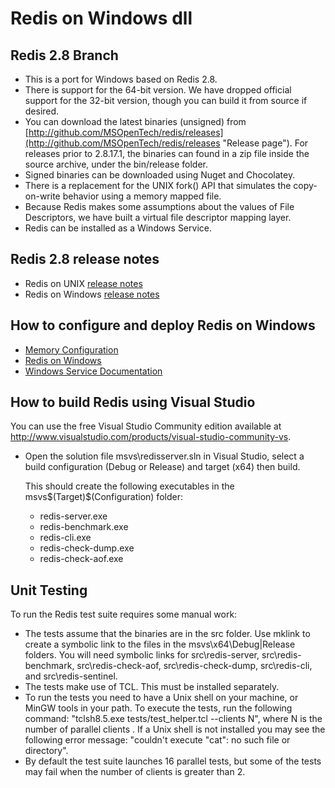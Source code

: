 Redis on Windows dll
===

## Redis 2.8 Branch

- This is a port for Windows based on Redis 2.8.
- There is support for the 64-bit version. We have dropped official support for the 32-bit version, though you can build it from source if desired.
- You can download the latest binaries (unsigned) from [http://github.com/MSOpenTech/redis/releases](http://github.com/MSOpenTech/redis/releases "Release page"). For releases prior to 2.8.17.1, the binaries can found in a zip file inside the source archive, under the bin/release folder.
- Signed binaries can be downloaded using Nuget and Chocolatey.
- There is a replacement for the UNIX fork() API that simulates the copy-on-write behavior using a memory mapped file.
- Because Redis makes some assumptions about the values of File Descriptors, we have built a virtual file descriptor mapping layer. 
- Redis can be installed as a Windows Service.

## Redis 2.8 release notes

- Redis on UNIX [release notes](https://raw.githubusercontent.com/antirez/redis/2.8/00-RELEASENOTES)
- Redis on Windows [release notes](https://raw.githubusercontent.com/MSOpenTech/redis/2.8/Redis%20on%20Windows%20Release%20Notes.md)

## How to configure and deploy Redis on Windows

- [Memory Configuration](https://github.com/MSOpenTech/redis/wiki/Memory-Configuration "Memory Configuration")
- [Redis on Windows](https://raw.githubusercontent.com/MSOpenTech/redis/2.8/Redis%20on%20Windows.md "Redis on Windows")
- [Windows Service Documentation](https://raw.githubusercontent.com/MSOpenTech/redis/2.8/Windows%20Service%20Documentation.md "Windows Service Documentation")

## How to build Redis using Visual Studio

You can use the free Visual Studio Community edition available at http://www.visualstudio.com/products/visual-studio-community-vs.

- Open the solution file msvs\redisserver.sln in Visual Studio, select a build configuration (Debug or Release) and target (x64) then build.

    This should create the following executables in the msvs\$(Target)\$(Configuration) folder:

    - redis-server.exe
    - redis-benchmark.exe
    - redis-cli.exe
    - redis-check-dump.exe
    - redis-check-aof.exe

## Unit Testing

To run the Redis test suite requires some manual work:

- The tests assume that the binaries are in the src folder. Use mklink to create a symbolic link to the files in the msvs\x64\Debug|Release folders. You will
  need symbolic links for src\redis-server, src\redis-benchmark, src\redis-check-aof, src\redis-check-dump, src\redis-cli, and src\redis-sentinel.
- The tests make use of TCL. This must be installed separately.
- To run the tests you need to have a Unix shell on your machine, or MinGW tools in your path. To execute the tests, run the following command: 
  "tclsh8.5.exe tests/test_helper.tcl --clients N", where N is the number of parallel clients . If a Unix shell is not installed you may see the 
  following error message: "couldn't execute "cat": no such file or directory".
- By default the test suite launches 16 parallel tests, but some of the tests may fail when the number of clients is greater than 2. 
  


